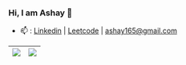 ### Hi, I am Ashay 👋

<!--
**ashay1001/ashay1001** is a ✨ _special_ ✨ repository because its `README.md` (this file) appears on your GitHub profile.

Here are some ideas to get you started:

- 🔭 I’m currently working on ...
- 🌱 I’m currently learning ...
- 👯 I’m looking to collaborate on ...
- 🤔 I’m looking for help with ...
- 💬 Ask me about ...
- 📫 How to reach me: ...
- 😄 Pronouns: ...
- ⚡ Fun fact: ...
- 🌱 
- 📫 : [Linkedin](https://www.linkedin.com/in/ashaynetke/) | [Leetcode](https://www.leetcode.com/ashay_9110) | [ashay165@gmail.com](mailto:ashay165@gmail.com?subject=[GitHub])
-->
- 📫 : [Linkedin](https://www.linkedin.com/in/ashaynetke/) | [Leetcode](https://www.leetcode.com/as1001) | [ashay165@gmail.com](mailto:ashay165@gmail.com?subject=[GitHub])

|<img src="https://github-readme-stats.vercel.app/api?username=ashay1001&count_private=true&show_icons=true&hide=contribs,prs,issues&hide_border=true&custom_title=Total%20Commits"> | <img src="https://github-readme-stats.vercel.app/api/top-langs/?username=ashay1001&layout=compact&show_icons=true&exclude_repo=AppEngine_Weather&hide_border=true"> |
| ------------- | ------------- |
